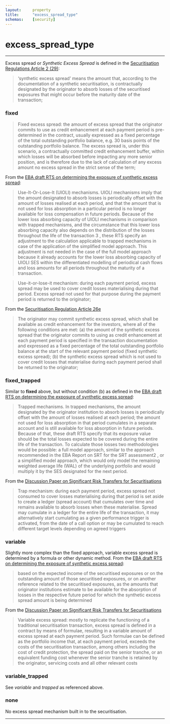 ```yaml
---
layout:     property
title:      "excess_spread_type"
schemas:    [security]
---
```


# excess_spread_type

---

Excess spread or *Synthetic Excess Spread* is defined in the [Securitisation Regulations Article 2 (29)](https://eur-lex.europa.eu/legal-content/EN/TXT/?uri=CELEX%3A02017R2402-20210409#:~:text=%E2%80%98synthetic%20excess%20spread%E2%80%99%20means%20the%20amount%20that%2C%20according%20to%20the%20documentation%20of%20a%20synthetic%20securitisation%2C%20is%20contractually%20designated%20by%20the%20originator%20to%20absorb%20losses%20of%20the%20securitised%20exposures%20that%20might%20occur%20before%20the%20maturity%20date%20of%20the%20transaction%3B):

> ‘synthetic excess spread’ means the amount that, according to the documentation of a synthetic securitisation, is contractually designated by the originator to absorb losses of the securitised exposures that might occur before the maturity date of the transaction;


### fixed
> Fixed excess spread: the amount of excess spread that the originator commits to use as credit enhancement at each payment period is pre-determined in the contract, usually expressed as a fixed percentage of the total outstanding portfolio balance, e.g. 30 basis points of the outstanding portfolio balance. The excess spread is, under this scenario, a contractually committed credit enhancement buffer, within which losses will be absorbed before impacting any more senior position, and is therefore due to the lack of calculation of any excess amount no excess spread in the strict sense of the term;

From the [EBA draft RTS on determining the exposure of synthetic excess spread][draft-rts]:
> Use-It-Or-Lose-It (UIOLI) mechanisms. UIOLI mechanisms imply that the amount designated to absorb losses is periodically offset with the amount of losses realised at each period, and that the amount that is not used for loss absorption in a particular period is no longer available for loss compensation in future periods. Because of the lower loss absorbing capacity of UIOLI mechanisms in comparison with trapped mechanisms, and the circumstance that this lower loss absorbing capacity also depends on the distribution of the losses throughout the life of the transaction 3 , these RTS specify an adjustment to the calculation applicable to trapped mechanisms in case of the application of the simplified model approach. This adjustment is not needed in the case of the full model approach because it already accounts for the lower loss absorbing capacity of UIOLI SES within the differentiated modelling of periodical cash flows and loss amounts for all periods throughout the maturity of a transaction.

> Use-it-or-lose-it mechanism: during each payment period, excess spread may be used to cover credit losses materialising during that period. Excess spread not used for that purpose during the payment period is returned to the originator;

From the [Securitisation Regulation Article 26e](https://eur-lex.europa.eu/legal-content/EN/TXT/?uri=CELEX%3A02017R2402-20210409#:~:text=The%20originator%20may%20commit,returned%20to%20the%20originator%3B)

> The originator may commit synthetic excess spread, which shall be available as credit enhancement for the investors, where all of the following conditions are met:
> (a) the amount of the synthetic excess spread that the originator commits to using as credit enhancement at each payment period is specified in the transaction documentation and expressed as a fixed percentage of the total outstanding portfolio balance at the start of the relevant payment period (fixed synthetic excess spread);
> (b) the synthetic excess spread which is not used to cover credit losses that materialise during each payment period shall be returned to the originator;

### fixed_trapped
Similar to **fixed** above, but without condition (b) as defined in the [EBA draft RTS on determining the exposure of synthetic excess spread][draft-rts]:

> Trapped mechanisms. In trapped mechanisms, the amount designated by the originator institution to absorb losses is periodically offset with the amount of losses realised at each period; the amount not used for loss absorption in that period cumulates in a separate account and is still available for loss absorption in future periods. Because of that, these draft RTS specify that its exposure value should be the total losses expected to be covered during the entire life of the transaction. To calculate those losses two methodologies would be possible: a full model approach, similar to the approach recommended in the EBA Report on SRT for the SRT assessment2 , or a simplified model approach, which would only model the remaining weighted average life (WAL) of the underlying portfolio and would multiply it by the SES designated for the next period.

From the [Discussion Paper on Significant Risk Transfers for Securitisations][discussion-paper]

> Trap mechanism: during each payment period, excess spread not consumed to cover losses materialising during that period is set aside to create a ledger (spread account) that cumulates over time and remains available to absorb losses when these materialise. Spread may cumulate in a ledger for the entire life of the transaction, it may alternatively start cumulating as a given performance trigger is activated, from the date of a call option or may be cumulated to reach different target levels depending on agreed triggers

### variable
Slightly more complex than the fixed approach, variable excess spread is determined by a formula or other dynamic method.
From the [EBA draft RTS on determining the exposure of synthetic excess spread][draft-rts]:
> based on the expected income of the securitised exposures or on the outstanding amount of those securitised exposures, or on another reference related to the securitised exposures, as the amounts that originator institutions estimate to be available for the absorption of losses in the respective future period for which the synthetic excess spread amount is being determined

From the [Discussion Paper on Significant Risk Transfers for Securitisations][discussion-paper]
> Variable excess spread: mostly to replicate the functioning of a traditional securitisation transaction, excess spread is defined in a contract by means of formulae, resulting in a variable amount of excess spread at each payment period. Such formulae can be defined as the portfolio income that, at each payment period, exceeds the costs of the securitisation transaction, among others including the cost of credit protection, the spread paid on the senior tranche, or an equivalent funding cost whenever the senior tranche is retained by the originator, servicing costs and all other relevant costs

### variable_trapped
See *variable* and *trapped* as referenced above.

### none
No excess spread mechanism built in to the securitisation.


---
[draft-rts]: https://www.eba.europa.eu/sites/default/files/document_library/Publications/Consultations/2022/Consultation%20on%20draft%20RTS%20on%20the%20determination%20by%20originator%20institutions%20of%20the%20exposure%20value%20of%20SES%20in%20securitisations/1037741/CP%20on%20draft%20RTS%20on%20calculation%20of%20exposure%20value%20of%20SES.pdf

[discussion-paper]: https://www.eba.europa.eu/sites/default/files/documents/10180/1963391/228098e3-29ba-473f-9e4c-680ce32e1869/Discussion%20Paper%20on%20the%20Significant%20Risk%20Transfer%20in%20Securitisation%20%28EBA-DP-2017-03%29.pdf
